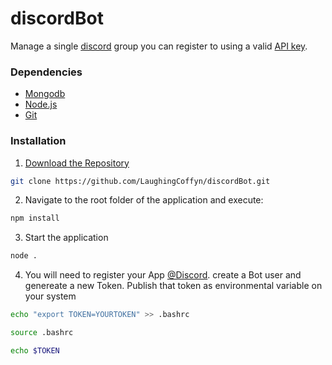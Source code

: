 # discordBot
Manage a single [discord](https://discordapp.com/) group you can register to using a valid [API key](https://account.arena.net/applications ).
### Dependencies
* [Mongodb](https://docs.mongodb.com/manual/installation/)
* [Node.js](https://nodejs.org/en/)
* [Git](https://git-scm.com/)
### Installation
1. [Download the Repository](https://github.com/LaughingCoffyn/discordBot)
```bash
git clone https://github.com/LaughingCoffyn/discordBot.git
```
2. Navigate to the root folder of the application and execute:
```bash
npm install
```
3. Start the application
```bash
node .
```
4. You will need to register your App [@Discord](https://discordapp.com/developers/applications/me). create a Bot user and  genereate a new Token. Publish that token as environmental variable on your system
```bash
echo "export TOKEN=YOURTOKEN" >> .bashrc
```
```bash
source .bashrc
```
```bash
echo $TOKEN
```